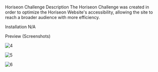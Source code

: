 Horiseon Challenge
Description
The Horiseon Challenge was created in order to optimize the Horiseon Website's accessibility, allowing the site to reach a broader audience with more efficiency.

Installation
N/A

Preview (Screenshots)

![4](https://github.com/maanman25/Horiseon-challenge/assets/69931950/625fc7cb-b411-4783-b29d-1ef6215bcdf1)

![5](https://github.com/maanman25/Horiseon-challenge/assets/69931950/008c72d7-b66e-4524-beac-678eae8dcabe)


![6](https://github.com/maanman25/Horiseon-challenge/assets/69931950/b99c4c4b-dbbd-40fe-8c9b-418bbaf93e68)

